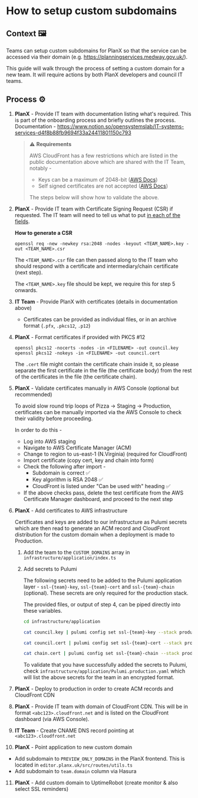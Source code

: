 # How to setup custom subdomains

## Context 🖼️
Teams can setup custom subdomains for PlanX so that the service can be accessed via their domain (e.g. https://planningservices.medway.gov.uk/).

This guide will walk through the process of setting a custom domain for a new team. It will require actions by both PlanX developers and council IT teams.

## Process ⚙️
1. **PlanX** - Provide IT team with documentation listing what's required. This is part of the onboarding process and briefly outlines the process. Documentation - https://www.notion.so/opensystemslab/IT-systems-services-d4f8b88fb9694f33a24411801150c793

    > ⚠️ **Requirements**
    >
    > AWS CloudFront has a few restrictions which are listed in the public documentation above which are shared with the IT Team, notably - 
    >  - Keys can be a maximum of 2048-bit ([AWS Docs](https://docs.aws.amazon.com/AmazonCloudFront/latest/DeveloperGuide/cnames-and-https-requirements.html))
    >  - Self signed certificates are not accepted ([AWS Docs](https://docs.aws.amazon.com/AmazonCloudFront/latest/DeveloperGuide/using-https-cloudfront-to-custom-origin.html))
    >
    > The steps below will show how to validate the above.

2. **PlanX** - Provide IT team with Certificate Signing Request (CSR) if requested. The IT team will need to tell us what to put [in each of the fields](https://en.wikipedia.org/wiki/Certificate_signing_request#Procedure).

    **How to generate a CSR**
    ```shell
    openssl req -new -newkey rsa:2048 -nodes -keyout <TEAM_NAME>.key -out <TEAM_NAME>.csr
    ```

    The `<TEAM_NAME>.csr` file can then passed along to the IT team who should respond with a certificate and intermediary/chain certificate (next step). 

    The `<TEAM_NAME>.key` file should be kept, we require this for step 5 onwards.


3. **IT Team** - Provide PlanX with certificates (details in documentation above)
    - Certificates can be provided as individual files, or in an archive format (`.pfx`, `.pkcs12`, `.p12`)

4. **PlanX** - Format certificates if provided with PKCS #12
    ```shell
    openssl pkcs12 -nocerts -nodes -in <FILENAME> -out council.key
    openssl pkcs12 -nokeys -in <FILENAME> -out council.cert
    ```
    
    The `.cert` file might contain the certificate chain inside it, so please separate the first certificate in the file (the certificate body) from the rest of the certificates in the file (the certificate chain).

5. **PlanX** - Validate certificates manually in AWS Console (optional but recommended)
  
    To avoid slow round trip loops of Pizza -> Staging -> Production, certificates can be manually imported via the AWS Console to check their validity before proceeding.

    In order to do this -

      - Log into AWS staging 
      - Navigate to AWS Certificate Manager (ACM)
      - Change to region to us-east-1 (N.Virginia) (required for CloudFront)
      - Import certificate (copy cert, key and chain into form)
      - Check the following after import - 
        - Subdomain is correct ✅
        - Key algorithm is RSA 2048 ✅
        - CloudFront is listed under "Can be used with" heading ✅
      - If the above checks pass, delete the test certificate from the AWS Certificate Manager dashboard, and proceed to the next step

6. **PlanX** - Add certificates to AWS infrastructure

    Certificates and keys are added to our infrastructure as Pulumi secrets which are then read to generate an ACM record and CloudFront distribution for the custom domain when a deployment is made to Production.

    1. Add the team to the `CUSTOM_DOMAINS` array in `infrastructure/application/index.ts`

    2. Add secrets to Pulumi

        The following secrets need to be added to the Pulumi application layer - `ssl-{team}-key`, `ssl-{team}-cert` and `ssl-{team}-chain` (optional). These secrets are only required for the production stack.

        The provided files, or output of step 4, can be piped directly into these variables.

        ```bash
        cd infrastructure/application

        cat council.key | pulumi config set ssl-{team}-key --stack production --secret

        cat council.cert | pulumi config set ssl-{team}-cert --stack production --secret

        cat chain.cert | pulumi config set ssl-{team}-chain --stack production --secret
        ```

        To validate that you have successfully added the secrets to Pulumi, check `infrastructure/application/Pulumi.production.yaml` which will list the above secrets for the team in an encrypted format.

7. **PlanX** - Deploy to production in order to create ACM records and CloudFront CDN

8. **PlanX** - Provide IT team with domain of CloudFront CDN. This will be in format `<abc123>.cloudfront.net` and is listed on the CloudFront dashboard (via AWS Console).
  
9. **IT Team** - Create CNAME DNS record pointing at `<abc123>.cloudfront.net`

10. **PlanX** - Point application to new custom domain

  - Add subdomain to `PREVIEW_ONLY_DOMAINS` in the PlanX frontend. This is located in `editor.planx.uk/src/routes/utils.ts`
  - Add subdomain to `team.domain` column via Hasura
  
11.  **PlanX** - Add custom domain to UptimeRobot (create monitor & also select SSL reminders)